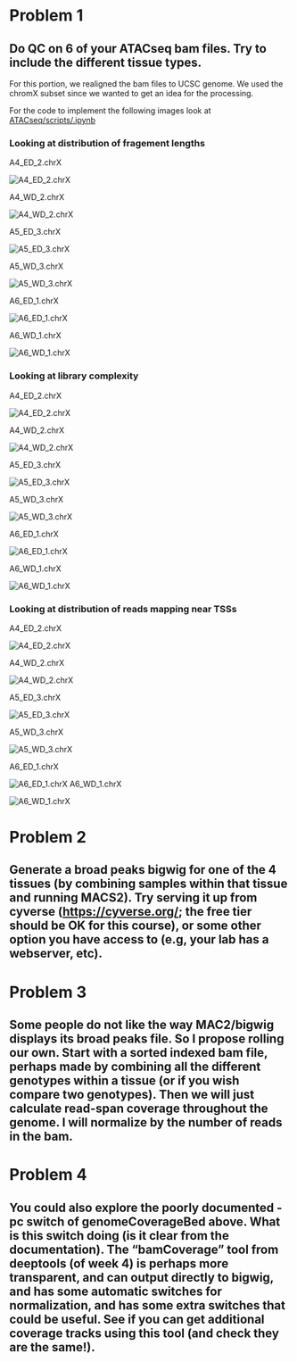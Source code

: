 # Problem 1

## Do QC on 6 of your ATACseq bam files.  Try to include the different tissue types.

For this portion, we realigned the bam files to UCSC genome. We used the chromX subset since we wanted to get an idea for the processing.

For the code to implement the following images look at [ATACseq/scripts/.ipynb](https://github.com/barcenasmanuel/EE283/blob/main/ATACseq/scripts/HW6_ee283_p1.ipynb)

### Looking at distribution of fragement lengths

A4_ED_2.chrX

![A4_ED_2.chrX](https://github.com/barcenasmanuel/EE283/blob/main/ATACseq/output/ucsc/sub_processed/fragment_size_plots/A4_ED_2.chrX_fragsize.png)

A4_WD_2.chrX

![A4_WD_2.chrX](https://github.com/barcenasmanuel/EE283/blob/main/ATACseq/output/ucsc/sub_processed/fragment_size_plots/A4_WD_2.chrX_fragsize.png)

A5_ED_3.chrX

![A5_ED_3.chrX](https://github.com/barcenasmanuel/EE283/blob/main/ATACseq/output/ucsc/sub_processed/fragment_size_plots/A5_ED_3.chrX_fragsize.png)

A5_WD_3.chrX

![A5_WD_3.chrX](https://github.com/barcenasmanuel/EE283/blob/main/ATACseq/output/ucsc/sub_processed/fragment_size_plots/A5_WD_3.chrX_fragsize.png)

A6_ED_1.chrX

![A6_ED_1.chrX](https://github.com/barcenasmanuel/EE283/blob/main/ATACseq/output/ucsc/sub_processed/fragment_size_plots/A6_ED_1.chrX_fragsize.png)

A6_WD_1.chrX

![A6_WD_1.chrX](https://github.com/barcenasmanuel/EE283/blob/main/ATACseq/output/ucsc/sub_processed/fragment_size_plots/A6_WD_1.chrX_fragsize.png)

### Looking at library complexity

A4_ED_2.chrX

![A4_ED_2.chrX](https://github.com/barcenasmanuel/EE283/blob/main/ATACseq/output/ucsc/sub_processed/library_complexity_plots/A4_ED_2.chrX_libcomplexity.png)

A4_WD_2.chrX

![A4_WD_2.chrX](https://github.com/barcenasmanuel/EE283/blob/main/ATACseq/output/ucsc/sub_processed/library_complexity_plots/A4_WD_2.chrX_libcomplexity.png)

A5_ED_3.chrX

![A5_ED_3.chrX](https://github.com/barcenasmanuel/EE283/blob/main/ATACseq/output/ucsc/sub_processed/library_complexity_plots/A5_ED_3.chrX_libcomplexity.png)

A5_WD_3.chrX

![A5_WD_3.chrX](https://github.com/barcenasmanuel/EE283/blob/main/ATACseq/output/ucsc/sub_processed/library_complexity_plots/A5_WD_3.chrX_libcomplexity.png)

A6_ED_1.chrX

![A6_ED_1.chrX](https://github.com/barcenasmanuel/EE283/blob/main/ATACseq/output/ucsc/sub_processed/library_complexity_plots/A6_ED_1.chrX_libcomplexity.png)

A6_WD_1.chrX

![A6_WD_1.chrX](https://github.com/barcenasmanuel/EE283/blob/main/ATACseq/output/ucsc/sub_processed/library_complexity_plots/A6_WD_1.chrX_libcomplexity.png)

### Looking at distribution of reads mapping near TSSs

A4_ED_2.chrX

![A4_ED_2.chrX](https://github.com/barcenasmanuel/EE283/blob/main/ATACseq/output/ucsc/sub_processed/heatmap/A4_ED_2.chrX_heatmap.png)

A4_WD_2.chrX

![A4_WD_2.chrX](https://github.com/barcenasmanuel/EE283/blob/main/ATACseq/output/ucsc/sub_processed/heatmap/A4_WD_2.chrX_heatmap.png)

A5_ED_3.chrX

![A5_ED_3.chrX](https://github.com/barcenasmanuel/EE283/blob/main/ATACseq/output/ucsc/sub_processed/heatmap/A5_ED_3.chrX_heatmap.png)

A5_WD_3.chrX

![A5_WD_3.chrX](https://github.com/barcenasmanuel/EE283/blob/main/ATACseq/output/ucsc/sub_processed/heatmap/A5_WD_3.chrX_heatmap.png)

A6_ED_1.chrX

![A6_ED_1.chrX](https://github.com/barcenasmanuel/EE283/blob/main/ATACseq/output/ucsc/sub_processed/heatmap/A6_ED_1.chrX_heatmap.png)
A6_WD_1.chrX

![A6_WD_1.chrX](https://github.com/barcenasmanuel/EE283/blob/main/ATACseq/output/ucsc/sub_processed/heatmap/A6_WD_1.chrX_heatmap.png)

# Problem 2

## Generate a broad peaks bigwig for one of the 4 tissues (by combining samples within that tissue and running MACS2).  Try serving it up from cyverse (https://cyverse.org/; the free tier should be OK for this course), or some other option you have access to (e.g, your lab has a webserver, etc).



# Problem 3 

## Some people do not like the way MAC2/bigwig displays its broad peaks file.  So I propose rolling our own.  Start with a sorted indexed bam file, perhaps made by combining all the different genotypes within a tissue (or if you wish compare two genotypes).  Then we will just calculate read-span coverage throughout the genome.  I will normalize by the number of reads in the bam.



# Problem 4 



## You could also explore the poorly documented -pc switch of genomeCoverageBed above.  What is this switch doing (is it clear from the documentation).  The “bamCoverage” tool from deeptools (of week 4) is perhaps more transparent, and can output directly to bigwig, and has some automatic switches for normalization, and has some extra switches that could be useful.  See if you can get additional coverage tracks using this tool (and check they are the same!).



